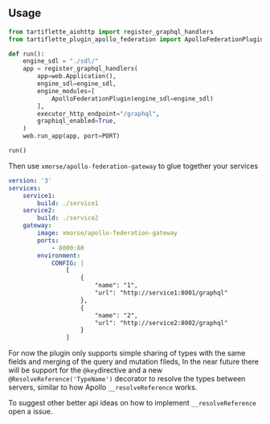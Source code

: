 
## Usage
```py
from tartiflette_aiohttp import register_graphql_handlers
from tartiflette_plugin_apollo_federation import ApolloFederationPlugin

def run():
    engine_sdl = "./sdl/"
    app = register_graphql_handlers(
        app=web.Application(),
        engine_sdl=engine_sdl,
        engine_modules=[
            ApolloFederationPlugin(engine_sdl=engine_sdl)
        ],
        executor_http_endpoint="/graphql",
        graphiql_enabled=True,
    )
    web.run_app(app, port=PORT)

run()
```
Then use `xmorse/apollo-federation-gateway` to glue together your services
```yml
version: '3'
services:
    service1:
        build: ./service1
    service2:
        build: ./service2
    gateway:
        image: xmorse/apollo-federation-gateway
        ports:
            - 8000:80
        environment: 
            CONFIG: |
                [
                    {
                        "name": "1",
                        "url": "http://service1:8001/graphql"
                    },
                    {
                        "name": "2",
                        "url": "http://service2:8002/graphql"
                    }
                ]
```


For now the plugin only supports simple sharing of types with the same fields and merging of the query and mutation fileds,
In the near future there will be support for the `@key`directive and a new `@ResolveReference('TypeName')` decorator to resolve the types between servers, similar to how Apollo `__resolveReference` works.

To suggest other better api ideas on how to implement `__resolveReference` open a issue.

